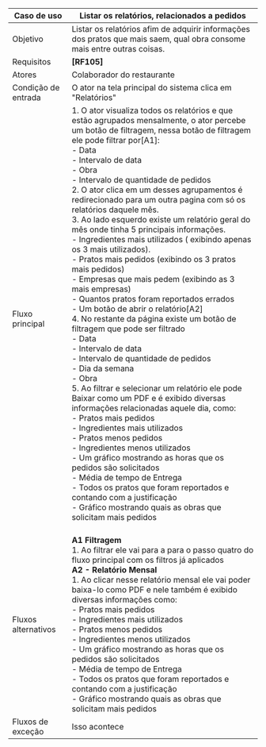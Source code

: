 | Caso de uso         | Listar os relatórios, relacionados a pedidos                                                                                                                                                                                                                                                                                                                                                                                                                                                                                                                                                                                                                                                                                                                                                                                                                                                                                                                                                                                                                                                                                                                                                                                                                                                                                                                                                                                                                                                                                                          |
| ------------------- | ----------------------------------------------------------------------------------------------------------------------------------------------------------------------------------------------------------------------------------------------------------------------------------------------------------------------------------------------------------------------------------------------------------------------------------------------------------------------------------------------------------------------------------------------------------------------------------------------------------------------------------------------------------------------------------------------------------------------------------------------------------------------------------------------------------------------------------------------------------------------------------------------------------------------------------------------------------------------------------------------------------------------------------------------------------------------------------------------------------------------------------------------------------------------------------------------------------------------------------------------------------------------------------------------------------------------------------------------------------------------------------------------------------------------------------------------------------------------------------------------------------------------------------------------------- |
| Objetivo            | Listar os relatórios afim de adquirir informações dos pratos que mais saem, qual obra consome mais entre outras coisas.                                                                                                                                                                                                                                                                                                                                                                                                                                                                                                                                                                                                                                                                                                                                                                                                                                                                                                                                                                                                                                                                                                                                                                                                                                                                                                                                                                                                                               |
| Requisitos          | **[RF105]**                                                                                                                                                                                                                                                                                                                                                                                                                                                                                                                                                                                                                                                                                                                                                                                                                                                                                                                                                                                                                                                                                                                                                                                                                                                                                                                                                                                                                                                                                                                                           |
| Atores              | Colaborador do restaurante                                                                                                                                                                                                                                                                                                                                                                                                                                                                                                                                                                                                                                                                                                                                                                                                                                                                                                                                                                                                                                                                                                                                                                                                                                                                                                                                                                                                                                                                                                                            |
| Condição de entrada | O ator na tela principal do sistema clica em "Relatórios"                                                                                                                                                                                                                                                                                                                                                                                                                                                                                                                                                                                                                                                                                                                                                                                                                                                                                                                                                                                                                                                                                                                                                                                                                                                                                                                                                                                                                                                                                             |
| Fluxo principal     | 1. O ator visualiza todos os relatórios e que estão agrupados mensalmente, o ator percebe um botão de filtragem, nessa botão de filtragem ele pode filtrar por[A1]: <br>    - Data <br>	- Intervalo de data<br>	- Obra <br>	- Intervalo de quantidade de pedidos<br>2. O ator clica em um desses agrupamentos é redirecionado para um outra pagina com só os relatórios daquele mês.<br>3. Ao lado esquerdo existe um relatório geral do mês onde tinha 5 principais informações.<br>        - Ingredientes mais utilizados ( exibindo apenas os 3 mais utilizados).<br>		- Pratos mais pedidos (exibindo os 3 pratos mais pedidos)<br>		- Empresas que mais pedem (exibindo as 3 mais empresas)<br>		- Quantos pratos foram reportados errados<br>		- Um botão de abrir o relatório[A2]<br>4. No restante da página existe um botão de filtragem que pode ser filtrado<br>       - Data<br>	   	- Intervalo de data<br>	   - Intervalo de quantidade de pedidos<br>	   - Dia da semana<br>	   - Obra<br>5. Ao filtrar e selecionar um relatório ele pode Baixar como um PDF e é exibido diversas informações relacionadas aquele dia, como:<br>       - Pratos mais pedidos<br>	    - Ingredientes mais utilizados <br>		- Pratos menos pedidos<br>	    - Ingredientes menos utilizados<br>		- Um gráfico mostrando as horas que os pedidos são solicitados<br>		- Média de tempo de Entrega<br>		- Todos os pratos que foram reportados e contando com a justificação<br>		-  Gráfico mostrando quais as obras que solicitam mais pedidos<br>		<br> |
| Fluxos alternativos | **A1 Filtragem**<br>1. Ao filtrar ele vai para a para o passo quatro do fluxo principal com os filtros já aplicados<br>**A2 - Relatório Mensal**<br>1. Ao clicar nesse relatório mensal ele vai poder baixa-lo como PDF e nele também é exibido diversas informações como: <br>            - Pratos mais pedidos<br>	    - Ingredientes mais utilizados <br>		- Pratos menos pedidos<br>	    - Ingredientes menos utilizados<br>		- Um gráfico mostrando as horas que os pedidos são solicitados<br>		- Média de tempo de Entrega<br>		- Todos os pratos que foram reportados e contando com a justificação<br>		-  Gráfico mostrando quais as obras que solicitam mais pedidos<br>                                                                                                                                                                                                                                                                                                                                                                                                                                                                                                                                                                                                                                                                                                                                                                                                                                                                   |
| Fluxos de exceção   | Isso acontece                                                                                                                                                                                                                                                                                                                                                                                                                                                                                                                                                                                                                                                                                                                                                                                                                                                                                                                                                                                                                                                                                                                                                                                                                                                                                                                                                                                                                                                                                                                                         |
